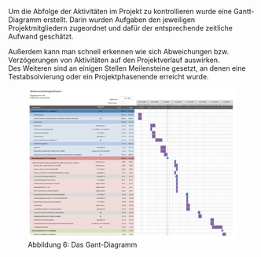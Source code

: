 
Um die Abfolge der Aktivitäten im Projekt zu kontrollieren wurde eine Gantt-Diagramm erstellt. Darin wurden Aufgaben den jeweiligen Projektmitgliedern zugeordnet und dafür der entsprechende zeitliche Aufwand geschätzt.

Außerdem kann man schnell erkennen wie sich Abweichungen bzw. Verzögerungen von Aktivitäten auf den Projektverlauf auswirken.    
Des Weiteren sind an einigen Stellen Meilensteine gesetzt, an denen eine Testabsolvierung oder ein Projektphasenende erreicht wurde.

<figure>
  <a href="https://raw.githubusercontent.com/notenverwaltung/Notenverwaltungssoftware/master/Bilder/Gant-Diagramm.png" data-toggle="lightbox" data-title="Ganttdiagramm" data-footer="Ablauf der Projektplanung">
  <img src="https://raw.githubusercontent.com/notenverwaltung/Notenverwaltungssoftware/master/Bilder/Gant-Diagramm.png" class="img-fluid"> </a>
  <figcaption>Abbildung 6: Das Gant-Diagramm</figcaption>
</figure>


